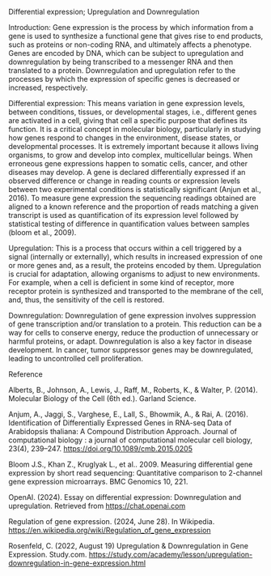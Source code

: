 Differential expression; Upregulation and Downregulation

Introduction: Gene expression is the process by which information from a gene is used to synthesize a functional gene that gives rise to end products, such as proteins or non-coding RNA, and ultimately affects a phenotype. Genes are encoded by DNA, which can be subject to upregulation and downregulation by being transcribed to a messenger RNA and then translated to a protein. Downregulation and upregulation refer to the processes by which the expression of specific genes is decreased or increased, respectively.

Differential expression: This means variation in gene expression levels, between conditions, tissues, or developmental stages, i.e., different genes are activated in a cell, giving that cell a specific purpose that defines its function. It is a critical concept in molecular biology, particularly in studying how genes respond to changes in the environment, disease states, or developmental processes. It is extremely important because it allows living organisms, to grow and develop into complex, multicellular beings. When erroneous gene expressions happen to somatic cells, cancer, and other diseases may develop. A gene is declared differentially expressed if an observed difference or change in reading counts or expression levels between two experimental conditions is statistically significant (Anjun et al., 2016). To measure gene expression the sequencing readings obtained are aligned to a known reference and the proportion of reads matching a given transcript is used as quantification of its expression level followed by statistical testing of difference in quantification values between samples (bloom et al., 2009). 

Upregulation: This is a process that occurs within a cell triggered by a signal (internally or externally), which results in increased expression of one or more genes and, as a result, the proteins encoded by them. Upregulation is crucial for adaptation, allowing organisms to adjust to new environments. For example, when a cell is deficient in some kind of receptor, more receptor protein is synthesized and transported to the membrane of the cell, and, thus, the sensitivity of the cell is restored.

Downregulation: Downregulation of gene expression involves suppression of gene transcription and/or translation to a protein. This reduction can be a way for cells to conserve energy, reduce the production of unnecessary or harmful proteins, or adapt. Downregulation is also a key factor in disease development. In cancer, tumor suppressor genes may be downregulated, leading to uncontrolled cell proliferation. 

Reference

Alberts, B., Johnson, A., Lewis, J., Raff, M., Roberts, K., & Walter, P. (2014). Molecular Biology of the Cell (6th ed.). Garland Science.

Anjum, A., Jaggi, S., Varghese, E., Lall, S., Bhowmik, A., & Rai, A. (2016). Identification of Differentially Expressed Genes in RNA-seq 
Data of Arabidopsis thaliana: A Compound Distribution Approach. Journal of computational biology : a journal of computational molecular cell biology, 23(4), 239–247. https://doi.org/10.1089/cmb.2015.0205

Bloom J.S., Khan Z., Kruglyak L., et al.. 2009. Measuring differential gene expression by short read sequencing: Quantitative comparison to 2-channel gene expression microarrays. BMC Genomics 10, 221.

OpenAI. (2024). Essay on differential expression: Downregulation and upregulation. Retrieved from https://chat.openai.com

Regulation of gene expression. (2024, June 28). In Wikipedia. https://en.wikipedia.org/wiki/Regulation_of_gene_expression

Rosenfeld, C. (2022, August 19) Upregulation & Downregulation in Gene Expression. Study.com. https://study.com/academy/lesson/upregulation-downregulation-in-gene-expression.html



 
